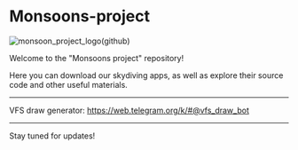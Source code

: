 # Monsoons-project

![monsoon_project_logo(github)](https://github.com/user-attachments/assets/872fb43a-7cee-41d9-8c93-8690ee984f5e)

Welcome to the "Monsoons project" repository!

Here you can download our skydiving apps, as well as explore their source code and other useful materials.

-------------------------------------------------------------

VFS draw generator: https://web.telegram.org/k/#@vfs_draw_bot

-------------------------------------------------------------

Stay tuned for updates!
